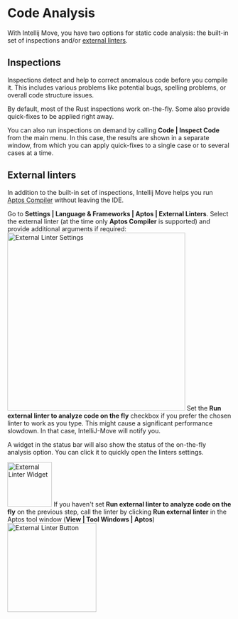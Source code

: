# Code Analysis

With Intellij Move, you have two options for static code analysis: the built-in set of inspections and/or [external linters](#external-linters). 

## Inspections

Inspections detect and help to correct anomalous code before you compile it. 
This includes various problems like potential bugs, spelling problems, or overall code structure issues.

By default, most of the Rust inspections work on-the-fly. Some also provide quick-fixes to be applied right away. 

[//]: # (TODO: unresolved reference gif &#40;with auto-import quickfix&#41;)

[//]: # (TODO: type checking gif)

[//]: # (TODO: unused import gif)

You can also run inspections on demand by calling **Code | Inspect Code** from the main menu. 
In this case, the results are shown in a separate window, from which you can apply quick-fixes 
to a single case or to several cases at a time.

[//]: # (TODO: image for receiver-style function checking)

## External linters

In addition to the built-in set of inspections, Intellij Move helps you run 
[Aptos Compiler](https://aptos.dev/tools/aptos-cli/use-cli/working-with-move-contracts/#1-compiling-move) 
without leaving the IDE.

<procedure title="Call Aptos Compiler" id="call-aptos-compile">
    <step>Go to <b>Settings | Language & Frameworks | Aptos | External Linters</b>.</step>
    <step>Select the external linter (at the time only <b>Aptos Compiler</b> is supported) and provide additional arguments if required:
    <img src="external_linter_settings.png" alt="External Linter Settings" height="400" border-effect="line"/>
    </step>
    <step>Set the <b>Run external linter to analyze code on the fly</b> checkbox if you prefer the chosen linter to work as you type.
    <note>
    This might cause a significant performance slowdown. In that case, IntelliJ-Move will notify you.
    </note>
    <p>A widget in the status bar will also show the status of the on-the-fly analysis option. You can click it to quickly open the linters settings.</p>
    <img src="external_linter_widget.png" alt="External Linter Widget" height="100" border-effect="line"/>
    </step>
    <step>If you haven't set <b>Run external linter to analyze code on the fly</b> on the previous step, call the linter by clicking <b>Run external linter</b> in the Aptos tool window (<b>View | Tool Windows | Aptos</b>)
    <img src="external_linter_button.png" alt="External Linter Button" height="200" border-effect="line"/>
    </step>
</procedure>
